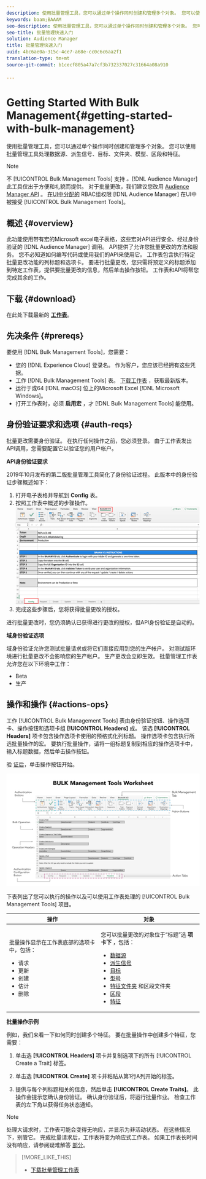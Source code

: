 ```yaml
---
description: 使用批量管理工具，您可以通过单个操作同时创建和管理多个对象。 您可以使用批量管理工具处理数据源、派生信号、目标、文件夹、区段和特征。
keywords: baam;BAAAM
seo-description: 使用批量管理工具，您可以通过单个操作同时创建和管理多个对象。 您可以使用批量管理工具处理数据源、派生信号、目标、文件夹、区段和特征。
seo-title: 批量管理快速入门
solution: Audience Manager
title: 批量管理快速入门
uuid: 4bc6ae0a-315c-4ce7-a68e-cc0c6c6aa2f1
translation-type: tm+mt
source-git-commit: b1cecf805a47a7cf3b732337027c31664a08a910

---
```



# Getting Started With Bulk Management{#getting-started-with-bulk-management}

使用批量管理工具，您可以通过单个操作同时创建和管理多个对象。 您可以使用批量管理工具处理数据源、派生信号、目标、文件夹、模型、区段和特征。

<!-- 

c_bulk_start.xml

 -->

>[!NOTE]
>
>不 [!UICONTROL Bulk Management Tools] 支持 *。*[!DNL Audience Manager]此工具仅出于方便和礼貌而提供。 对于批量更改，我们建议您改用 [Audience Manager API](../../api/rest-api-main/aam-api-getting-started.md) 。 [在UI中分配的](../../features/administration/administration-overview.md) RBAC组权限 [!DNL Audience Manager] 在UI中被接受 [!UICONTROL Bulk Management Tools]。

## 概述 {#overview}

此功能使用带有宏的Microsoft excel电子表格，这些宏对API进行安全、经过身份验证的 [!DNL Audience Manager] 调用。 API提供了允许您批量更改的方法和服务。 您不必知道如何编写代码或使用我们的API来使用它。 工作表包含执行特定批量更改功能的列标题和选项卡。 要进行批量更改，您只需将预定义的标题添加到特定工作表，提供要批量更改的信息，然后单击操作按钮。 工作表和API将帮您完成其余的工作。

## 下载 {#download}

在此处下载最新的 **[工作表](assets/BAAAM_V2_20191015.xlsm)**。

## 先决条件 {#prereqs}

要使用 [!DNL Bulk Management Tools]，您需要：

* 您的 [!DNL Experience Cloud] 登录名。 作为客户，您应该已经拥有这些凭据。
* 工作 [!DNL Bulk Management Tools] 表。 [下载工作表](/help/using/reference/bulk-management-tools/bulk-management-intro.md#download) ，获取最新版本。
* 运行于或64 [!DNL macOS] 位上的Microsoft Excel [!DNL Microsoft Windows]。
* 打开工作表时，必须 **启用宏** ，才 [!DNL Bulk Management Tools] 能使用。

## 身份验证要求和选项 {#auth-reqs}

批量更改需要身份验证。 在执行任何操作之前，您必须登录。 由于工作表发出API调用，您需要配置它以验证您的用户帐户。

**API身份验证要求**

2019年10月发布的第二版批量管理工具简化了身份验证过程。 此版本中的身份验证步骤概述如下：

1. 打开电子表格并导航到 **Config** 表。
2. 按照工作表中概述的步骤操作。
   ![](assets/baaam-authentication.png)
3. 完成这些步骤后，您将获得批量更改的授权。

进行批量更改时，您仍须确认已获得进行更改的授权，但API身份验证是自动的。

**域身份验证选项**

域身份验证允许您测试批量请求或将它们直接应用到您的生产帐户。 对测试版环境进行批量更改不会影响您的生产帐户。 生产更改会立即生效。 批量管理工作表允许您在以下环境中工作：

* Beta
* 生产

## 操作和操作 {#actions-ops}

工作 [!UICONTROL Bulk Management Tools] 表由身份验证按钮、操作选项卡、操作按钮和选项卡组 **[!UICONTROL Headers]** 成。 该选 **[!UICONTROL Headers]** 项卡包含操作选项卡使用的预格式化列标题。 操作选项卡包含执行所选批量操作的宏。 要执行批量操作，请将一组标题复制到相应的操作选项卡中，输入标题数据，然后单击操作按钮。

验 [证后](#auth-reqs)，单击操作按钮开始。

![](assets/baaam-worksheet.png)

下表列出了您可以执行的操作以及可以使用工作表处理的 [!UICONTROL Bulk Management Tools] 项目。

<table id="table_B9B3E09B692E42BAA52FB32C18B00709"> 
 <thead> 
  <tr> 
   <th colname="col1" class="entry"> 操作 </th> 
   <th colname="col2" class="entry"> 对象 </th> 
  </tr> 
 </thead>
 <tbody> 
  <tr> 
   <td colname="col1"> <p>批量操作显示在工作表底部的选项卡中，包括： </p> <p> 
     <ul id="ul_49F46B9E00C045D29E40258EB7BDCFBB"> 
      <li id="li_193C41EA19EF4D738FBA037D2BF9B05C">请求 </li> 
      <li id="li_5BE2E13D839F4958AAA5C01B7EFC5096">更新 </li> 
      <li id="li_4CCCC739795945DF8C89787F9A67EB88">创建 </li> 
      <li id="li_C7D36D2BDF0448CEAF3A5EABE41038E8">估计 </li> 
      <li id="li_07A3E94326124A3092362D9896EB7732">删除 </li> 
     </ul> </p> </td> 
   <td colname="col2"> <p>您可以批量更改的对象位于“标题”选 <b><span class="uicontrol"> 项卡下</span></b> ，包括： </p> <p> 
     <ul id="ul_A7A96F2B1B63430B9A1E1184AC5FA8F2"> 
      <li id="li_E3D9E2E190B04BE685337AC6140C371C"> <a href="../../features/datasources-list-and-settings.md#data-sources-list-and-settings"> 数据源</a> </li> 
      <li id="li_B645385E40684FA28770913EAF18CB2C"> <a href="../../features/derived-signals.md"> 派生信号</a> </li> 
      <li id="li_9059F8C4A41A410899BDEFC76D3F5949"> <a href="../../features/destinations/destinations.md"> 目标</a> </li> 
      <li> <a href="../../features/algorithmic-models/understanding-models.md"> 型号</a> </li> 
      <li id="li_BB5A445150754E53AA38C78461326932"> <a href="../../features/traits/trait-storage.md#trait-storage"> 特征文件夹</a> 和区段文件夹 </li> 
      <li id="li_7A27DBF64E0945CF8AE8C96E8C6EDA09"> <a href="../../features/segments/segments-purpose.md"> 区段</a> </li> 
      <li id="li_A4640A34930040DEA8555EAF0AE2A702"> <a href="../../features/traits/trait-details-page.md"> 特征</a> </li> 
     </ul> </p> </td> 
  </tr> 
 </tbody> 
</table>

**批量操作示例**

例如，我们来看一下如何同时创建多个特征。 要在批量操作中创建多个特征，您需要：

1. 单击选 **[!UICONTROL Headers]** 项卡并复制选项下的所有 [!UICONTROL Create a Trait] 标签。

2. 单击选 **[!UICONTROL Create]** 项卡并粘贴从第1行A列开始的标签。
3. 提供与每个列标题相关的信息，然后单击 **[!UICONTROL Create Traits]**。 此操作会提示您确认身份验证。 确认身份验证后，将运行批量作业。 检查工作表的左下角以获得任务状态通知。

>[!NOTE]
>
>处理大请求时，工作表可能会变得无响应，并显示为非活动状态。 在这些情况下，别管它。 完成批量请求后，工作表将变为响应式工作表。 如果工作表长时间没有响应，请参阅疑难解答 [部分](../../reference/bulk-management-tools/bulk-troubleshooting.md)。



>[!MORE_LIKE_THIS]
>
>* [下载批量管理工作表](assets/BAAAM_August_2018.xlsm)

